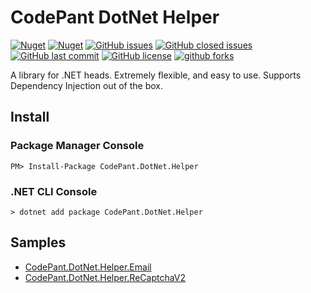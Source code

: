 # CodePant DotNet Helper
[![Nuget](https://img.shields.io/nuget/v/CodePant.DotNet.Helper)](https://www.nuget.org/packages/CodePant.DotNet.Helper)
[![Nuget](https://img.shields.io/nuget/dt/CodePant.DotNet.Helper)](https://www.nuget.org/packages/CodePant.DotNet.Helper)
[![GitHub issues](https://img.shields.io/github/issues/codepant-codes/codepant-dot-net-helper)](https://github.com/codepant-codes/codepant-dot-net-helper/issues)
[![GitHub closed issues](https://img.shields.io/github/issues-closed/codepant-codes/codepant-dot-net-helper)](https://github.com/codepant-codes/codepant-dot-net-helper/issues?q=is%3Aissue+is%3Aclosed)
[![GitHub last commit](https://img.shields.io/github/last-commit/codepant-codes/codepant-dot-net-helper)](https://github.com/codepant-codes/codepant-dot-net-helper/commits/main)
[![GitHub license](https://img.shields.io/github/license/codepant-codes/codepant-dot-net-helper)](https://github.com/codepant-codes/codepant-dot-net-helper/blob/main/LICENSE)
[![github forks](https://img.shields.io/github/forks/codepant-codes/codepant-dot-net-helper)](https://github.com/codepant-codes/codepant-dot-net-helper/fork)


A library for .NET heads.
Extremely flexible, and easy to use.
Supports Dependency Injection out of the box.

## Install

### Package Manager Console

```
PM> Install-Package CodePant.DotNet.Helper
```

### .NET CLI Console

```
> dotnet add package CodePant.DotNet.Helper
```


## Samples

- [CodePant.DotNet.Helper.Email](https://github.com/codepant-codes/codepant-dot-net-helper/tree/main/samples/CodePant.DotNet.Helper.Email)
- [CodePant.DotNet.Helper.ReCaptchaV2](https://github.com/codepant-codes/codepant-dot-net-helper/tree/main/samples/CodePant.DotNet.Helper.ReCaptchaV2)
